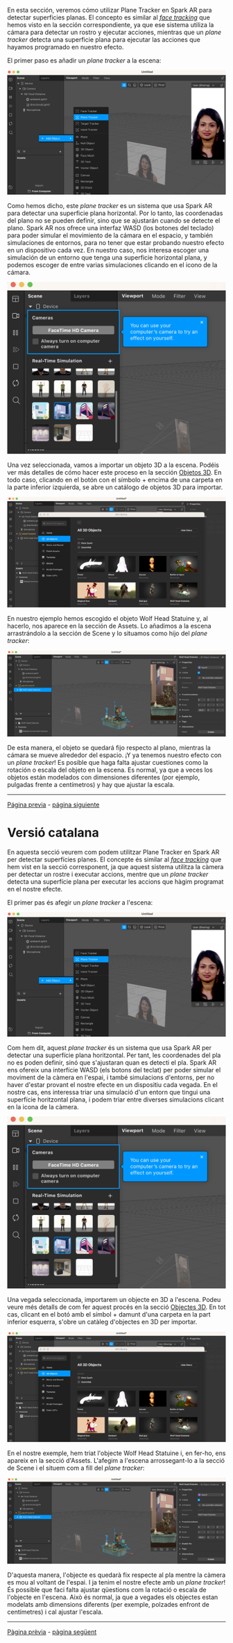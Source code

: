 En esta sección, veremos cómo utilizar Plane Tracker en Spark AR para detectar superficies planas. El concepto es similar al [_face tracking_](Face-Tracking.md) que hemos visto en la sección correspondiente, ya que ese sistema utiliza la cámara para detectar un rostro y ejecutar acciones, mientras que un _plane tracker_ detecta una superficie plana para ejecutar las acciones que hayamos programado en nuestro efecto.

El primer paso es añadir un _plane tracker_ a la escena:

![image](uploads/a63007401a8216d69f9616c3e1733da6/image.png)

Como hemos dicho, este _plane tracker_ es un sistema que usa Spark AR para detectar una superficie plana horizontal. Por lo tanto, las coordenadas del plano no se pueden definir, sino que se ajustarán cuando se detecte el plano. Spark AR nos ofrece una interfaz WASD (los botones del teclado) para poder simular el movimiento de la cámara en el espacio, y también simulaciones de entornos, para no tener que estar probando nuestro efecto en un dispositivo cada vez. En nuestro caso, nos interesa escoger una simulación de un entorno que tenga una superficie horizontal plana, y podemos escoger de entre varias simulaciones clicando en el icono de la cámara.

![image.png](uploads/18d3edaa45ddc0d16edd4cf66d82296b/image.png)

Una vez seleccionada, vamos a importar un objeto 3D a la escena. Podéis ver más detalles de cómo hacer este proceso en la sección [Objetos 3D](Objetos-3D.md). En todo caso, clicando en el botón con el símbolo + encima de una carpeta en la parte inferior izquierda, se abre un catálogo de objetos 3D para importar.

![image.png](uploads/84220e20aecb8c05ddcc4fdd5510829b/image.png)

En nuestro ejemplo hemos escogido el objeto Wolf Head Statuine y, al hacerlo, nos aparece en la sección de Assets. Lo añadimos a la escena arrastrándolo a la sección de Scene y lo situamos como hijo del _plane tracker_:

![image.png](uploads/c5b9a398aed77d105367e473d93ea285/image.png)

De esta manera, el objeto se quedará fijo respecto al plano, mientras la cámara se mueve alrededor del espacio. ¡Y ya tenemos nuestro efecto con un _plane tracker_! Es posible que haga falta ajustar cuestiones como la rotación o escala del objeto en la escena. Es normal, ya que a veces los objetos están modelados con dimensiones diferentes (por ejemplo, pulgadas frente a centímetros) y hay que ajustar la escala.

---
[Página previa](Face-Tracking.md) - [página siguiente](Objetos-3D.md)



# Versió catalana

En aquesta secció veurem com podem utilitzar Plane Tracker en Spark AR per detectar superfícies planes. El concepte és similar al [_face tracking_](Face-tracking.md) que hem vist en la secció corresponent, ja que aquest sistema utilitza la càmera per detectar un rostre i executar accions, mentre que un _plane tracker_ detecta una superfície plana per executar les accions que hàgim programat en el nostre efecte.

El primer pas és afegir un _plane tracker_ a l'escena:

![image](uploads/a63007401a8216d69f9616c3e1733da6/image.png)

Com hem dit, aquest _plane tracker_ és un sistema que usa Spark AR per detectar una superfície plana horitzontal. Per tant, les coordenades del pla no es poden definir, sinó que s'ajustaran quan es detecti el pla. Spark AR ens ofereix una interfície WASD (els botons del teclat) per poder simular el moviment de la càmera en l'espai, i també simulacions d'entorns, per no haver d'estar provant el nostre efecte en un dispositiu cada vegada. En el nostre cas, ens interessa triar una simulació d'un entorn que tingui una superfície horitzontal plana, i podem triar entre diverses simulacions clicant en la icona de la càmera.

![image.png](uploads/18d3edaa45ddc0d16edd4cf66d82296b/image.png)

Una vegada seleccionada, importarem un objecte en 3D a l'escena. Podeu veure més detalls de com fer aquest procés en la secció [Objectes 3D](Objetos-3d.md). En tot cas, clicant en el botó amb el símbol + damunt d'una carpeta en la part inferior esquerra, s'obre un catàleg d'objectes en 3D per importar.

![image.png](uploads/84220e20aecb8c05ddcc4fdd5510829b/image.png)

En el nostre exemple, hem triat l'objecte Wolf Head Statuine i, en fer-ho, ens apareix en la secció d'Assets. L'afegim a l'escena arrossegant-lo a la secció de Scene i el situem com a fill del _plane tracker_:

![image.png](uploads/c5b9a398aed77d105367e473d93ea285/image.png)

D'aquesta manera, l'objecte es quedarà fix respecte al pla mentre la càmera es mou al voltant de l'espai. I ja tenim el nostre efecte amb un _plane tracker_! És possible que faci falta ajustar qüestions com la rotació o escala de l'objecte en l'escena. Això és normal, ja que a vegades els objectes estan modelats amb dimensions diferents (per exemple, polzades enfront de centímetres) i cal ajustar l'escala.

---
[Pàgina prèvia](Face-tracking.md) - [pàgina següent](Objetos-3d.md)
